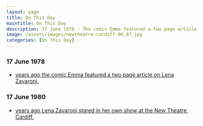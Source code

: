 ```yaml
---
layout: page
title: On This Day
maintitle: On This Day
description: 17 June 1978 - The comic Emma featured a two page article on Lena Zavaroni. 17 June 1980 - Lena Zavaroni stared in her own show at the New Theatre, Cardiff.
image: /assets/images/newtheatre-cardiff-06_07.jpg
categories: [On This Day]
---
```


### 17 June 1978
* [<span id="age1"></span> years ago the comic Emma featured a two page article on Lena Zavaroni.](/comics/emma/1978/06/17/emma.html)

### 17 June 1980
* [<span id="age2"></span> years ago Lena Zavaroni stared in her own show at the New Theatre, Cardiff.](/theatre/the%20lena%20zavaroni%20show/1980/06/17/the-lena-zavaroni-show.html)

<!-- Script for calculating number of years ago -->
<script>
var dob = '19780617';
var year = Number(dob.substr(0, 4));
var month = Number(dob.substr(4, 2)) - 1;
var day = Number(dob.substr(6, 2));
var today = new Date();
var age1 = today.getFullYear() - year;
if (today.getMonth() < month || (today.getMonth() == month && today.getDate() < day)) {
age1--;
}
document.getElementById("age1").innerHTML=age1;

var dob = '19800617';
var year = Number(dob.substr(0, 4));
var month = Number(dob.substr(4, 2)) - 1;
var day = Number(dob.substr(6, 2));
var today = new Date();
var age2 = today.getFullYear() - year;
if (today.getMonth() < month || (today.getMonth() == month && today.getDate() < day)) {
age2--;
}
document.getElementById("age2").innerHTML=age2;
</script>

